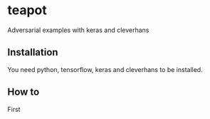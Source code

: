 # teapot
Adversarial examples with keras and cleverhans


## Installation

You need python, tensorflow, keras and cleverhans to be installed.  



## How to 

First

```IMAGE_PATH=<path_to_your_image>'''